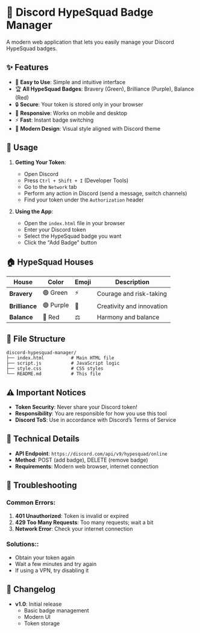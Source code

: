# 🚀 Discord HypeSquad Badge Manager

A modern web application that lets you easily manage your Discord HypeSquad badges.

## ✨ Features

- 🎯 **Easy to Use**: Simple and intuitive interface
- 🏆 **All HypeSquad Badges**: Bravery (Green), Brilliance (Purple), Balance (Red)
- 🔒 **Secure**: Your token is stored only in your browser
- 📱 **Responsive**: Works on mobile and desktop
- ⚡ **Fast**: Instant badge switching
- 🎨 **Modern Design**: Visual style aligned with Discord theme

## 🚀 Usage

1. **Getting Your Token**:
   - Open Discord
   - Press `Ctrl + Shift + I` (Developer Tools)
   - Go to the `Network` tab
   - Perform any action in Discord (send a message, switch channels)
   - Find your token under the `Authorization` header

2. **Using the App**:
   - Open the `index.html` file in your browser
   - Enter your Discord token
   - Select the HypeSquad badge you want
   - Click the "Add Badge" button

## 🏠 HypeSquad Houses

| House | Color | Emoji | Description |
|---|---|---|---|
| **Bravery** | 🟢 Green | ⚡ | Courage and risk-taking |
| **Brilliance** | 🟣 Purple | 💎 | Creativity and innovation |
| **Balance** | 🔴 Red | ⚖️ | Harmony and balance |

## 📁 File Structure

```
discord-hypesquad-manager/
├── index.html          # Main HTML file
├── script.js           # JavaScript logic
├── style.css           # CSS styles
└── README.md           # This file
```

## ⚠️ Important Notices

- **Token Security**: Never share your Discord token!
- **Responsibility**: You are responsible for how you use this tool
- **Discord ToS**: Use in accordance with Discord’s Terms of Service

## 🔧 Technical Details

- **API Endpoint**: `https://discord.com/api/v9/hypesquad/online`
- **Method**: POST (add badge), DELETE (remove badge)
- **Requirements**: Modern web browser, internet connection

## 🐛 Troubleshooting

### Common Errors:

1. **401 Unauthorized**: Token is invalid or expired
2. **429 Too Many Requests**: Too many requests; wait a bit
3. **Network Error**: Check your internet connection

### Solutions::

- Obtain your token again
- Wait a few minutes and try again
- If using a VPN, try disabling it

## 📝 Changelog

- **v1.0**: Initial release
  - Basic badge management
  - Modern UI
  - Token storage
